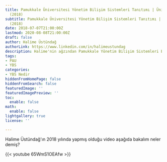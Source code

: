 ```yaml
---
title: Pamukkale Üniversitesi Yönetim Bilişim Sistemleri Tanıtımı | ÜnilidenÖğren
  (2018)
subtitle: Pamukkale Üniversitesi Yönetim Bilişim Sistemleri Tanıtımı | ÜnilidenÖğren
  (2018)
date: 2018-07-07T21:00:00Z
lastmod: 2020-08-08T21:00:00Z
draft: false
author: Halime Üstündağ
authorLink: https://www.linkedin.com/in/halimeustundag
description: Halime'nin ağzından Pamukkale Yönetim Bilişim Sistemleri Bölümü
tags:
- PAU
- YBS
categories:
- YBS Nedir
hiddenFromHomePage: false
hiddenFromSearch: false
featuredImage: ''
featuredImagePreview: ''
toc:
  enable: false
math:
  enable: false
lightgallery: true
license: ''

---
```

Halime Üstündağ'ın 2018 yılında yapmış olduğu video aşağıda bakalım neler demiş?
<!--more-->

{{< youtube 65WmS1OEAfw >}}